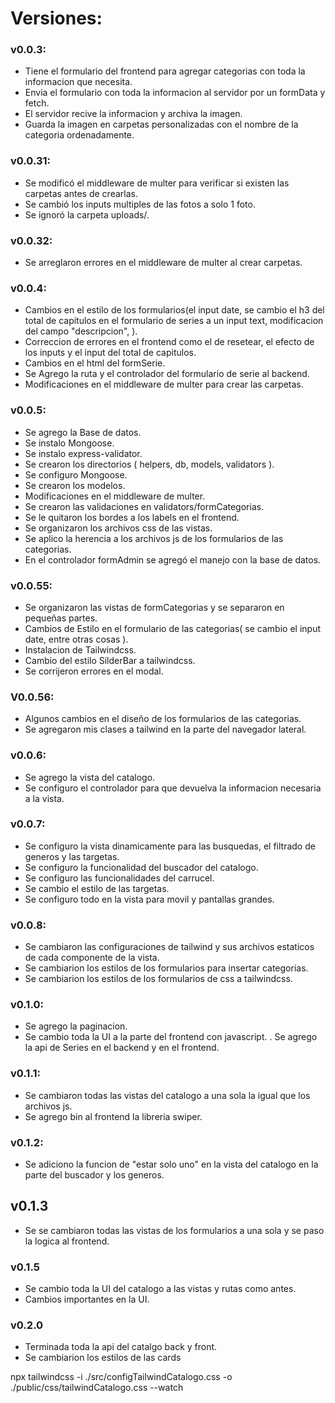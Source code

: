 #  Versiones:


### v0.0.3:
- Tiene el formulario del frontend para agregar categorias con toda la informacion que necesita.
- Envia el formulario con toda la informacion al servidor por un formData y fetch.
- El servidor recive la informacion y archiva la imagen.
- Guarda la imagen en carpetas personalizadas con el nombre de la categoria ordenadamente.

### v0.0.31:
- Se modificó el middleware de multer para verificar si existen las carpetas antes de crearlas.
- Se cambió los inputs multiples de las fotos a solo 1 foto.
- Se ignoró la carpeta uploads/.

### v0.0.32:
- Se arreglaron errores en el middleware de multer al crear carpetas.

### v0.0.4:
- Cambios en el estilo de los formularios(el input date, se cambio el h3 del total de capitulos en el formulario de series a un input text, modificacion del campo "descripcion", ).
- Correccion de errores en el frontend como el de resetear, el efecto de los inputs y el input del total de capitulos.
- Cambios en el html del formSerie.
- Se Agrego la ruta y el controlador del formulario de serie al backend.
- Modificaciones en el middleware de multer para crear las carpetas.

### v0.0.5: 
- Se agrego la Base de datos.
- Se instalo Mongoose.
- Se instalo express-validator.
- Se crearon los directorios ( helpers, db, models, validators ).
- Se configuro Mongoose.
- Se crearon los modelos.
- Modificaciones en el middleware de multer.
- Se crearon las validaciones en validators/formCategorias.
- Se le quitaron los bordes a los labels en el frontend.
- Se organizaron los archivos css de las vistas.
- Se aplico la herencia a los archivos js de los formularios de las categorias.
- En el controlador formAdmin se agregó el manejo con la base de datos.

### v0.0.55:
- Se organizaron las vistas de formCategorias y se separaron en pequeñas partes.
- Cambios de Estilo en el formulario de las categorias( se cambio el input date, entre otras cosas ).
- Instalacion de Tailwindcss.
- Cambio del estilo SilderBar a tailwindcss. 
- Se corrijeron errores en el modal. 


### V0.0.56:
- Algunos cambios en el diseño de los formularios de las categorias.
- Se agregaron mis clases a tailwind en la parte del navegador lateral.


### v0.0.6:
- Se agrego la vista del catalogo.
- Se configuro el controlador para que devuelva la informacion necesaria a la vista.

### v0.0.7:
- Se configuro la vista dinamicamente para las busquedas, el filtrado de generos y las targetas.
- Se configuro la funcionalidad del buscador del catalogo.
- Se configuro las funcionalidades del carrucel.
- Se cambio el estilo de las targetas.
- Se configuro todo en la vista para movil y pantallas grandes.

### v0.0.8:
- Se cambiaron las configuraciones de tailwind y sus archivos estaticos de cada componente de la vista.
- Se cambiarion los estilos de los formularios para insertar categorias.
- Se cambiarion los estilos de los formularios de css a tailwindcss.


### v0.1.0:
- Se agrego la paginacion.
- Se cambio toda la UI a la parte del frontend con javascript.
. Se agrego la api de Series en el backend y en el frontend.

### v0.1.1:
- Se cambiaron todas las vistas del catalogo a una sola la igual que los archivos js.
- Se agrego bin al frontend la libreria swiper.

### v0.1.2:
- Se adiciono la funcion de "estar solo uno" en la vista del catalogo en la parte del buscador y los generos.

## v0.1.3
- Se se cambiaron todas las vistas de los formularios a una sola y se paso la logica al frontend.

### v0.1.5
- Se cambio toda la UI del catalogo a las vistas y rutas como antes.
- Cambios importantes en la UI.

### v0.2.0
- Terminada toda la api del catalgo back y front.
- Se cambiarion los estilos de las cards


npx tailwindcss -i ./src/configTailwindCatalogo.css -o ./public/css/tailwindCatalogo.css --watch